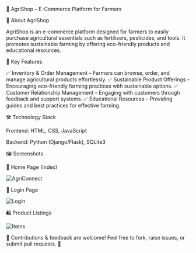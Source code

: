 🌿 AgriShop – E-Commerce Platform for Farmers

📌 About AgriShop

AgriShop is an e-commerce platform designed for farmers to easily purchase agricultural essentials such as fertilizers, pesticides, and tools. It promotes sustainable farming by offering eco-friendly products and educational resources.

🚀 Key Features

✅ Inventory & Order Management – Farmers can browse, order, and manage agricultural products effortlessly.
✅ Sustainable Product Offerings – Encouraging eco-friendly farming practices with sustainable options.
✅ Customer Relationship Management – Engaging with customers through feedback and support systems.
✅ Educational Resources – Providing guides and best practices for effective farming.

🛠️ Technology Stack

Frontend: HTML, CSS, JavaScript

Backend: Python (Django/Flask), SQLite3

🖼️ Screenshots

🌱 Home Page (Index)

![AgriConnect](https://github.com/user-attachments/assets/93d1efc4-9b81-4558-8572-d571de6f7281)


🔑 Login Page

![Login](https://github.com/user-attachments/assets/6ea6fb5d-c647-430b-8b6f-e913602ea0e3)

🛍️ Product Listings

![Items](https://github.com/user-attachments/assets/8ccbf36f-0b35-4154-8874-1b4424e7ed4c)


🎉 Contributions & feedback are welcome! Feel free to fork, raise issues, or submit pull requests. 🚀

